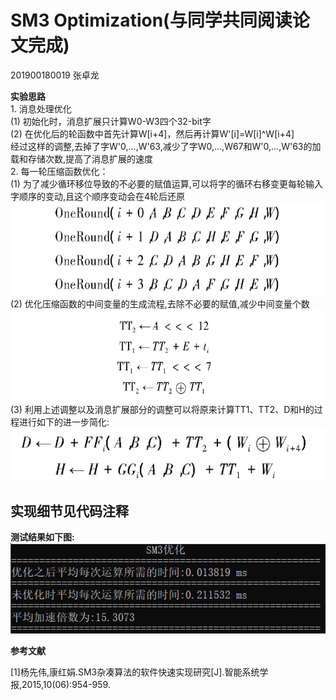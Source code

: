 # SM3 Optimization(与同学共同阅读论文完成)            

201900180019 张卓龙               

**实验思路**         
        1. 消息处理优化      
        (1) 初始化时，消息扩展只计算W0-W3四个32-bit字     
        (2) 在优化后的轮函数中首先计算W[i+4]，然后再计算W'[i]=W[i]^W[i+4]                
        经过这样的调整,去掉了字W'0,…,W'63,减少了字W0,…,W67和W'0,…,W'63的加载和存储次数,提高了消息扩展的速度       
        2. 每一轮压缩函数优化：          
        (1) 为了减少循环移位导致的不必要的赋值运算,可以将字的循环右移变更每轮输入字顺序的变动,且这个顺序变动会在4轮后还原      
        ![参考图1](https://github.com/Zhang-SDU/cst-project/blob/main/SM3/sm3_optimization/ref1.png)          
        (2) 优化压缩函数的中间变量的生成流程,去除不必要的赋值,减少中间变量个数     
        ![参考图2](https://github.com/Zhang-SDU/cst-project/blob/main/SM3/sm3_optimization/ref2.png)            
        (3) 利用上述调整以及消息扩展部分的调整可以将原来计算TT1、TT2、D和H的过程进行如下的进一步简化:    
        ![参考图3](https://github.com/Zhang-SDU/cst-project/blob/main/SM3/sm3_optimization/ref3.png)             
    
    
## 实现细节见代码注释

**测试结果如下图:**    
![测试结果](https://github.com/Zhang-SDU/cst-project/blob/main/SM3/sm3_optimization/result.png)      


**参考文献**

[1]杨先伟,康红娟.SM3杂凑算法的软件快速实现研究[J].智能系统学报,2015,10(06):954-959.
